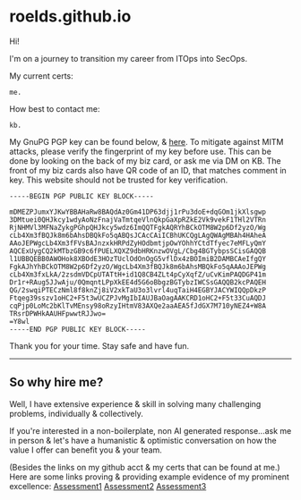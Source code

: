 # roelds.github.io

Hi!

I'm on a journey to transition my career from ITOps into SecOps.

My current certs:
```
me.
```
How best to contact me:
```
kb.
```

My GnuPG PGP key can be found below, & [here](https://githubraw.com/roelds/roelds.github.io/main/rds-pw_public.asc). To mitigate against MITM attacks, please verify the fingerprint of my key before use. This can be done by looking on the back of my biz card, or ask me via DM on KB. The front of my biz cards also have QR code of an ID, that matches comment in key. This website should not be trusted for key verification.

```
-----BEGIN PGP PUBLIC KEY BLOCK-----

mDMEZPJumxYJKwYBBAHaRw8BAQdAz0Gm41DP63djj1rPu3doE+dqGOm1jkXlsgwp
3DMtuei0QHJkcy1wdyAoNzFnajVaTmtqeVlnQkpGaXpRZkE2Vk9vekF1THl2VTRn
RjNHMVl3MFNaZykgPGhpQHJkcy5wdz6ImQQTFgkAQRYhBCkOTM8W2p6Df2yzO/Wg
cLb4Xm3fBQJk8m6bAhsDBQkFo5qABQsJCAcCAiICBhUKCQgLAgQWAgMBAh4HAheA
AAoJEPWgcLb4Xm3fFVsBAJnzxkHRPdZyHOdbmtjpOwYOhhYCtdTfyec7eMFLyQmY
AQCExUygCQ2kMTbzGB9c6fPUELXQXZ9dbHRKnzwOVgL/Cbg4BGTybpsSCisGAQQB
l1UBBQEBB0AWOHok8XBOdE3HOzTUclOdOnOgG5vflDx4zBOImiB2DAMBCAeIfgQY
FgkAJhYhBCkOTM8W2p6Df2yzO/WgcLb4Xm3fBQJk8m6bAhsMBQkFo5qAAAoJEPWg
cLb4Xm3fxLkA/2zsdmVDCpUTATtH+id1Q8CB4ZLt4pCyXqfZ/uCvKimPAQDGP41m
Dr1r+RAug5JJwAju/0QmqntLPpXkEE4d5G6oBbgzBGTybzIWCSsGAQQB2kcPAQEH
QG/2swqiPTECzNml8f8knZj8iV2xkTaU3o3lvrl4uqTaiH4EGBYJACYWIQQpDkzP
Ftqeg39sszv1oHC2+F5t3wUCZPJvMgIbIAUJBaOagAAKCRD1oHC2+F5t33CuAQDJ
cqPjp0LoMc2bKlTvMEnsy98oRzyIHtmV83AXQe2aaAEA5fJdGX7M710yNEZ4+W8A
TRsrDPWHkAAUHFpwwtRJJwo=
=Y8wl
-----END PGP PUBLIC KEY BLOCK-----
```

Thank you for your time. Stay safe and have fun.

---

So why hire me?
--
Well, I have extensive experience & skill in solving many challenging problems, individually & collectively.

If you're interested in a non-boilerplate, non AI generated response...ask me in person & let's have a humanistic & optimistic conversation on how the value I offer can benefit you & your team.

(Besides the links on my github acct & my certs that can be found at me.)
Here are some links proving & providing example evidence of my prominent excellence:
[Assessment1](https://github.com/roelds/roelds.github.io/blob/8bdb09e2e7dfbb636d0878cea06722a08d4e8dfe/PI%20Behavioral%20Assessment_My%20Person%20Snapshot.pdf)
[Assessment2](https://github.com/roelds/roelds.github.io/blob/8bdb09e2e7dfbb636d0878cea06722a08d4e8dfe/Infor_Behavioral%20DNA_My-feedbackReport.pdf)
[Assessment3](https://github.com/roelds/roelds.github.io/blob/8bdb09e2e7dfbb636d0878cea06722a08d4e8dfe/Desktop_Support-My%20Test%20Result%2098600245.pdf)
